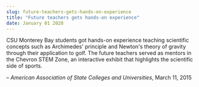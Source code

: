 ```yaml
---
slug: future-teachers-gets-hands-on-experience
title: "Future teachers gets hands-on experience"
date: January 01 2020
---
```


<p>CSU Monterey Bay students got hands&#45;on experience teaching scientific concepts such as Archimedes' principle and Newton's theory of gravity through their application to golf. The future teachers served as mentors in the Chevron STEM Zone, an interactive exhibit that highlights the scientific side of sports.
</p><p>– <em>American Association of State Colleges and Universities</em>, March 11, 2015
</p>

